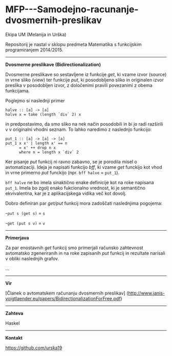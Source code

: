 MFP---Samodejno-racunanje-dvosmernih-preslikav
==============================================
Ekipa UM (Melanija in Urška)

Repositorij je nastal v sklopu predmeta Matematika s funkcijskim programiranjem 2014/2015.
___

**Dvosmerne preslikave (Bidirectionalization)**

Dvosmerne preslikave so sestavljene iz funkcije *get*, ki vzame izvor (source)
in vrne sliko (view) ter funkcije *put*, ki posodobljeno sliko in originalen
izvor preslika v posodobljen izvor, z določenimi pravili povezanimi z 
obema funkcijama.

Poglejmo si naslednji primer
```
halve :: [a] -> [a]
halve x = take (length `div` 2) x
```
in predpostavimo, da smo sliko na nek način posodobili in bi jo radi razširili v 
v originalni vhodni seznam.
To lahko naredimo z naslednjo funkcijo:
```
put_1 :: [a] -> [a] -> [a]
put_1 x x' | length x' == n
	  = x' ++ drop n x 
	  where n = length x `div` 2
```

Ker pisanje *put* funkcij ni ravno zabavno, se je porodila misel o avtomatizaciji.
Ideja je napisati funkcijo *bff*, ki vzame *get* funckijo kot vhod in vrne 
primerno *put* funckijo (npr. ```bff halve``` = ```put_1```).

```bff halve``` ne bo imela sinaktično enake definicije kot na roke napisana 
```put_1```. Imela bo zgolj enako fukcionalno vrednost, ki je semantično 
ekvivalentna, kar je z aplikacijskega vidika več kot dovolj.

Dobro definiran par *get/put* funkcij mora zadoščati naslednjima pogojema:

-```put s (get s)``` = ```s```

-```get (put s v)``` = ```v```


___
**Primerjava**

Za par enostavnih *get* funkcij smo primerjali računsko zahtevnost avtomatsko zgeneriranih in na roke zapisanih *put* funkcij in rezultate narisali v obliki naslednjih grafov.

...

___
**Vir**

[Članek o avtomatskem računanju dvosmernih preslikav] (http://www.janis-voigtlaender.eu/papers/BidirectionalizationForFree.pdf)

___
**Zahteva**

Haskel

___
**Kontakt**

https://github.com/urska19



